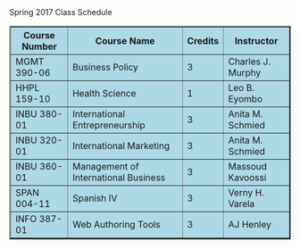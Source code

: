 <html>
    <head>
        Spring 2017 Class Schedule
        </head>
        <body>
        <table border="2"
        bgcolor="#ADD8E6"
        width="300"
        cellpadding="10"
        cellspacing="10">
            <tr>
                <th>Course Number</th>
                <th>Course Name</th>
                 <th>Credits</th>
                <th>Instructor</th>
            </tr>
            <tr>
                <td>MGMT 390-06</td>
                <td>Business Policy</td>
                <td>3</td>
                <td>Charles J. Murphy</td>
            </tr>
            <tr>
                <td>HHPL 159-10</td>
                <td>Health Science</td>
                <td>1</td>
                <td>Leo B. Eyombo</td>
            </tr>
            <tr>
                <td>INBU 380-01</td>
                <td>International Entrepreneurship</td>
                <td>3</td>
                <td>Anita M. Schmied</td>
                </tr>
                <tr>
                    <td>INBU 320-01</td>
                    <td>International Marketing</td>
                    <td>3</td>
                    <td>Anita M. Schmied</td>
                </tr>
                <tr>
                    <td>INBU 360-01</td>
                    <td>Management of International Business</td>
                    <td>3</td>
                    <td>Massoud Kavoossi</td>
                </tr>
                <tr>
                    <td>SPAN 004-11</td>
                    <td>Spanish IV</td>
                    <td>3</td>
                    <td>Verny H. Varela</td>
                </tr>
                <tr>
                    <td>INFO 387-01</td>
                    <td>Web Authoring Tools</td>
                    <td>3</td>
                    <td>AJ Henley</td>
                </tr>
            </table>
            </body>
</html>
